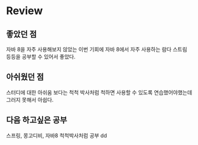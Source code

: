 # Review

## **좋았던 점**
자바 8을 자주 사용해보지 않았는 이번 기회에 자바 8에서 자주 사용하는 람다 스트림 등등을 공부할 수 있어서 좋았다.

## **아쉬웠던 점**
스터디에 대한 아쉬움 보다는 척척 박사처럼 척하면 사용할 수 있도록 연습했어야했는데 그러지 못해서 아쉽다.

## **다음 하고싶은 공부**
스프링, 몽고디비, 자바8 척척박사처럼 공부  dd

